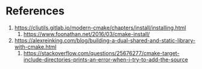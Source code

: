 # References

1. https://cliutils.gitlab.io/modern-cmake/chapters/install/installing.html
   1. https://www.foonathan.net/2016/03/cmake-install/
2. https://alexreinking.com/blog/building-a-dual-shared-and-static-library-with-cmake.html
   1. https://stackoverflow.com/questions/25676277/cmake-target-include-directories-prints-an-error-when-i-try-to-add-the-source